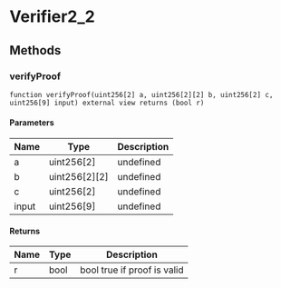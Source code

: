 # Verifier2_2









## Methods

### verifyProof

```solidity
function verifyProof(uint256[2] a, uint256[2][2] b, uint256[2] c, uint256[9] input) external view returns (bool r)
```





#### Parameters

| Name | Type | Description |
|---|---|---|
| a | uint256[2] | undefined
| b | uint256[2][2] | undefined
| c | uint256[2] | undefined
| input | uint256[9] | undefined

#### Returns

| Name | Type | Description |
|---|---|---|
| r | bool |  bool true if proof is valid




